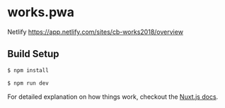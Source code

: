 # works.pwa

Netlify
https://app.netlify.com/sites/cb-works2018/overview


## Build Setup

``` bash
$ npm install 

$ npm run dev
```

For detailed explanation on how things work, checkout the [Nuxt.js docs](https://github.com/nuxt/nuxt.js).
